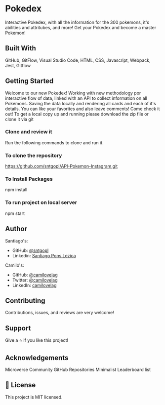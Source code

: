 # Pokedex
Interactive Pokedex, with all the information for the 300 pokemons, it's abilities and attritubes, and more! Get your Pokedex and become a master Pokemon!

## Built With

GitHub,
GitFlow,
Visual Studio Code,
HTML,
CSS,
Javascript,
Webpack,
Jest,
Gitflow

## Getting Started

Welcome to our new Pokedex! Working with new methodology por interactive flow of data, linked with an API to collect information on all Pokemons. Saving the data locally and rendering all cards and each of it's details. You can like your favorites and also leave comments! Come check it out!
To get a local copy up and running please download the zip file or clone it via git

### Clone and review it

Run the following commands to clone and run it.

### To clone the repository

https://github.com/sntgopl/API-Pokemon-Instagram.git

### To Install Packages

npm install

### To run project on local server

npm start

## Author

Santiago's:
- GitHub: [@sntgopl](https://github.com/sntgopl)
- Linkedin: [Santiago Pons Lezica](https://www.linkedin.com/in/santiago-pons-lezica-923747241/)

Camilo's:
- GitHub: [@camilovelag](https://github.com/camilovelag)
- Twitter: [@camilovelag](https://twitter.com/camilovelag)
- LinkedIn: [camilovelag](https://linkedin.com/in/camilovelag)

## Contributing

Contributions, issues, and reviews are very welcome! 

## Support

Give a ⭐ if you like this project!

## Acknowledgements

Microverse Community
GitHub Repositories
Minimalist Leaderboard list

## 📝 License

This project is MIT licensed.
